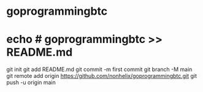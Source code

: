# goprogrammingbtc
# echo # goprogrammingbtc >> README.md
git init
git add README.md
git commit -m first commit
git branch -M main
git remote add origin https://github.com/nonhelix/goprogrammingbtc.git
git push -u origin main
